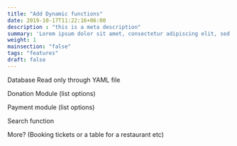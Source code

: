 ```yaml
---
title: "Add Dynamic functions"
date: 2019-10-17T11:22:16+06:00
description : "this is a meta description"
summary: 'Lorem ipsum dolor sit amet, consectetur adipiscing elit, sed do eiusmod tempor incididunt ut labore et dolore magna aliqua.'
weight: 1
mainsection: "false"
tags: "features"
draft: false
---
```


Database Read only through YAML file

Donation Module (list options)

Payment module (list options)

Search function

More? (Booking tickets or a table for a restaurant etc)
